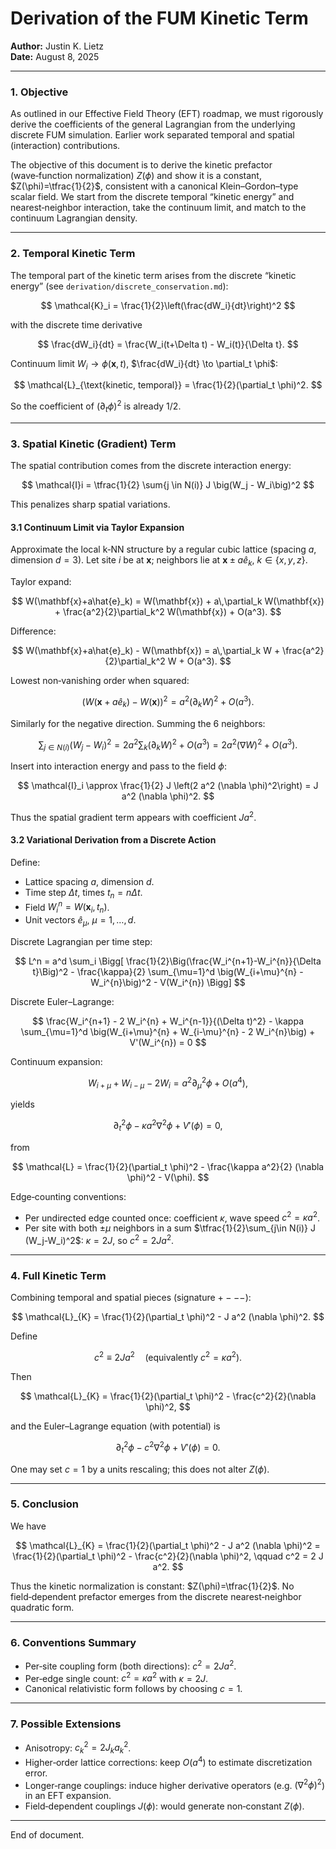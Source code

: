 # Derivation of the FUM Kinetic Term

**Author:** Justin K. Lietz  
**Date:** August 8, 2025

---

### 1. Objective

As outlined in our Effective Field Theory (EFT) roadmap, we must rigorously derive the coefficients of the general Lagrangian from the underlying discrete FUM simulation. Earlier work separated temporal and spatial (interaction) contributions.

The objective of this document is to derive the kinetic prefactor (wave‑function normalization) $Z(\phi)$ and show it is a constant, $Z(\phi)=\tfrac{1}{2}$, consistent with a canonical Klein–Gordon–type scalar field. We start from the discrete temporal “kinetic energy” and nearest‑neighbor interaction, take the continuum limit, and match to the continuum Lagrangian density.

---

### 2. Temporal Kinetic Term

The temporal part of the kinetic term arises from the discrete “kinetic energy” (see `derivation/discrete_conservation.md`):

$$
\mathcal{K}_i = \frac{1}{2}\left(\frac{dW_i}{dt}\right)^2
$$

with the discrete time derivative

$$
\frac{dW_i}{dt} = \frac{W_i(t+\Delta t) - W_i(t)}{\Delta t}.
$$

Continuum limit $W_i \to \phi(\mathbf{x},t)$, $\frac{dW_i}{dt} \to \partial_t \phi$:

$$
\mathcal{L}_{\text{kinetic, temporal}} = \frac{1}{2}(\partial_t \phi)^2.
$$

So the coefficient of $(\partial_t \phi)^2$ is already $1/2$.

---

### 3. Spatial Kinetic (Gradient) Term

The spatial contribution comes from the discrete interaction energy:

$$
\mathcal{I}i = \tfrac{1}{2} \sum{j \in N(i)} J \big(W_j - W_i\big)^2
$$

This penalizes sharp spatial variations.

#### 3.1 Continuum Limit via Taylor Expansion

Approximate the local k‑NN structure by a regular cubic lattice (spacing $a$, dimension $d=3$). Let site $i$ be at $\mathbf{x}$; neighbors lie at $\mathbf{x} \pm a \hat{e}_k$, $k\in\{x,y,z\}$.

Taylor expand:

$$
W(\mathbf{x}+a\hat{e}_k) = W(\mathbf{x}) + a\,\partial_k W(\mathbf{x}) + \frac{a^2}{2}\partial_k^2 W(\mathbf{x}) + O(a^3).
$$

Difference:

$$
W(\mathbf{x}+a\hat{e}_k) - W(\mathbf{x}) = a\,\partial_k W + \frac{a^2}{2}\partial_k^2 W + O(a^3).
$$

Lowest non‑vanishing order when squared:

$$
\big(W(\mathbf{x}+a\hat{e}_k) - W(\mathbf{x})\big)^2 = a^2 (\partial_k W)^2 + O(a^3).
$$

Similarly for the negative direction. Summing the 6 neighbors:

$$
\sum_{j \in N(i)} (W_j - W_i)^2 = 2 a^2 \sum_{k}( \partial_k W )^2 + O(a^3) = 2 a^2 (\nabla W)^2 + O(a^3).
$$

Insert into interaction energy and pass to the field $\phi$:

$$
\mathcal{I}_i \approx \frac{1}{2} J \left(2 a^2 (\nabla \phi)^2\right) = J a^2 (\nabla \phi)^2.
$$

Thus the spatial gradient term appears with coefficient $J a^2$.

#### 3.2 Variational Derivation from a Discrete Action

Define:
- Lattice spacing $a$, dimension $d$.
- Time step $\Delta t$, times $t_n = n \Delta t$.
- Field $W_i^n = W(\mathbf{x}_i, t_n)$.
- Unit vectors $\hat{e}_\mu$, $\mu=1,\dots,d$.

Discrete Lagrangian per time step:

$$
L^n = a^d \sum_i \Bigg[ \frac{1}{2}\Big(\frac{W_i^{n+1}-W_i^{n}}{\Delta t}\Big)^2 - \frac{\kappa}{2} \sum_{\mu=1}^d \big(W_{i+\mu}^{n} - W_i^{n}\big)^2 - V(W_i^{n}) \Bigg]
$$

Discrete Euler–Lagrange:

$$
\frac{W_i^{n+1} - 2 W_i^{n} + W_i^{n-1}}{(\Delta t)^2} - \kappa \sum_{\mu=1}^d \big(W_{i+\mu}^{n} + W_{i-\mu}^{n} - 2 W_i^{n}\big) + V'(W_i^{n}) = 0
$$

Continuum expansion:

$$
W_{i+\mu} + W_{i-\mu} - 2 W_i = a^2 \partial_\mu^2 \phi + O(a^4),
$$

yields

$$
\partial_t^2 \phi - \kappa a^2 \nabla^2 \phi + V'(\phi) = 0,
$$

from

$$
\mathcal{L} = \frac{1}{2}(\partial_t \phi)^2 - \frac{\kappa a^2}{2} (\nabla \phi)^2 - V(\phi).
$$

Edge‑counting conventions:
- Per undirected edge counted once: coefficient $\kappa$, wave speed $c^2 = \kappa a^2$.
- Per site with both $\pm\mu$ neighbors in a sum $\tfrac{1}{2}\sum_{j\in N(i)} J (W_j-W_i)^2$: $\kappa = 2J$, so $c^2 = 2 J a^2$.

---

### 4. Full Kinetic Term

Combining temporal and spatial pieces (signature $+ - - -$):

$$
\mathcal{L}_{K} = \frac{1}{2}(\partial_t \phi)^2 - J a^2 (\nabla \phi)^2.
$$

Define

$$
c^2 \equiv 2 J a^2 \quad (\text{equivalently } c^2 = \kappa a^2).
$$

Then

$$
\mathcal{L}_{K} = \frac{1}{2}(\partial_t \phi)^2 - \frac{c^2}{2}(\nabla \phi)^2,
$$

and the Euler–Lagrange equation (with potential) is

$$
\partial_t^2 \phi - c^2 \nabla^2 \phi + V'(\phi) = 0.
$$

One may set $c=1$ by a units rescaling; this does not alter $Z(\phi)$.

---

### 5. Conclusion

We have

$$
\mathcal{L}_{K} = \frac{1}{2}(\partial_t \phi)^2 - J a^2 (\nabla \phi)^2
= \frac{1}{2}(\partial_t \phi)^2 - \frac{c^2}{2}(\nabla \phi)^2,
\qquad c^2 = 2 J a^2.
$$

Thus the kinetic normalization is constant: $Z(\phi)=\tfrac{1}{2}$. No field‑dependent prefactor emerges from the discrete nearest‑neighbor quadratic form.

---

### 6. Conventions Summary

- Per‑site coupling form (both directions): $c^2 = 2 J a^2$.
- Per‑edge single count: $c^2 = \kappa a^2$ with $\kappa = 2J$.
- Canonical relativistic form follows by choosing $c=1$.

---

### 7. Possible Extensions

- Anisotropy: $c_k^2 = 2 J_k a_k^2$.
- Higher‑order lattice corrections: keep $O(a^4)$ to estimate discretization error.
- Longer‑range couplings: induce higher derivative operators (e.g. $(\nabla^2 \phi)^2$) in an EFT expansion.
- Field‑dependent couplings $J(\phi)$: would generate non‑constant $Z(\phi)$.

---

End of document.
